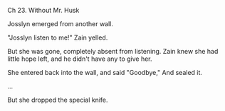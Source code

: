 Ch 23. Without Mr. Husk

Josslyn emerged from another wall.

"Josslyn listen to me!" Zain yelled.

But she was gone, completely absent from listening. Zain knew she had little hope left, and he didn't have any to give her.

She entered back into the wall, and said "Goodbye," And sealed it.

...

But she dropped the special knife.